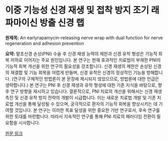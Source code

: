# 이중 기능성 신경 재생 및 접착 방지 조기 래파마이신 방출 신경 랩

**원제목:** An earlyrapamycin-releasing nerve wrap with dual function for nerve regeneration and adhesion prevention

**요약:** 말초신경 손상(PNI) 수술 후 신경 재생 능력의 제한과 신경 유착 형성은 기능적 회복 저하로 이어지는 주요 원인입니다.  본 연구는 현재 효과적인 치료법이 부재한 PNI의 기능적 회복 개선을 위한 연구의 필요성을 강조합니다.  신경 재생의 제한은 손상된 신경의 재결합 및 기능 회복을 어렵게 만들며,  신경 유착은 신경의 정상적인 기능을 방해합니다.  (연구의 구체적인 방법론이 본 문장에 제시되지 않았으므로, 방법론에 대한 언급은 생략합니다.)  본 연구는 PNI 후 신경 재생과 유착 형성에 대한 기존 지식을 바탕으로, 향후 연구 방향을 제시하고 있습니다.  결론적으로, PNI 치료의 개선을 위해서는 신경 재생 촉진 및 신경 유착 방지 전략의 개발이 시급합니다.  이는 새로운 치료법 개발 및 기존 치료법 개선을 통해 달성될 수 있으며,  궁극적으로 환자의 기능적 회복을 향상시키는 데 기여할 것입니다.  본 연구는 이러한 목표 달성을 위한 중요한 기반 연구로서,  후속 연구를 위한 토대를 마련합니다.  따라서 지속적인 연구를 통해 PNI 치료의 패러다임 전환이 필요함을 시사합니다.

[원문 링크](https://www.sciencedirect.com/science/article/pii/S2772950825002389)
